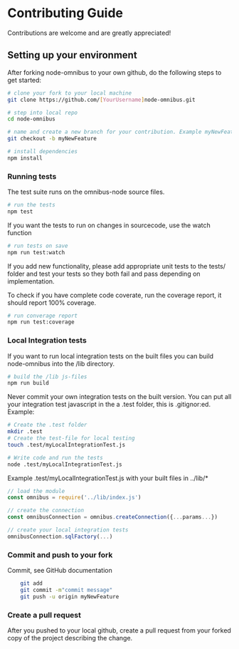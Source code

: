 # Contributing Guide

Contributions are welcome and are greatly appreciated!

## Setting up your environment

After forking node-omnibus to your own github, do the following steps to get started:

```bash
# clone your fork to your local machine
git clone https://github.com/[YourUsername]node-omnibus.git

# step into local repo
cd node-omnibus

# name and create a new branch for your contribution. Example myNewFeature
git checkout -b myNewFeature

# install dependencies
npm install
```

### Running tests

The test suite runs on the omnibus-node source files.

```bash
# run the tests
npm test
```

If you want the tests to run on changes in sourcecode, use the watch function

```bash
# run tests on save
npm run test:watch
```

If you add new functionality, please add appropriate unit tests to the tests/ folder and test your tests so they both fail and pass depending on implementation.

To check if you have complete code coverate, run the coverage report, it should report 100% coverage.

```bash
# run converage report
npm run test:coverage
```

### Local Integration tests

If you want to run local integration tests on the built files you can build node-omnibus into the /lib directory.

```bash
# build the /lib js-files
npm run build
```

Never commit your own integration tests on the built version. You can put all your integration test javascript in the a .test folder, this is .gitignor:ed.
Example:

```bash
# Create the .test folder
mkdir .test
# Create the test-file for local testing
touch .test/myLocalIntegrationTest.js

# Write code and run the tests
node .test/myLocalIntegrationTest.js
```

Example .test/myLocalIntegrationTest.js with your built files in ../lib/\*

```javascript
// load the module
const omnibus = require('../lib/index.js')

// create the connection
const omnibusConnection = omnibus.createConnection({...params...})

// create your local integration tests
omnibusConnection.sqlFactory(...)
```

### Commit and push to your fork

Commit, see GitHub documentation

```bash
    git add
    git commit -m"commit message"
    git push -u origin myNewFeature
```

### Create a pull request

After you pushed to your local github, create a pull request from your forked copy of the project describing the change.
